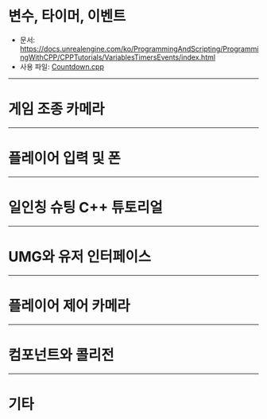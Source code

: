 # 변수, 타이머, 이벤트
+ 문서: https://docs.unrealengine.com/ko/ProgrammingAndScripting/ProgrammingWithCPP/CPPTutorials/VariablesTimersEvents/index.html
+ 사용 파일: [Countdown.cpp](Study2/Countdown.cpp)
---

# 게임 조종 카메라

---

# 플레이어 입력 및 폰

---

# 일인칭 슈팅 C++ 튜토리얼

---

# UMG와 유저 인터페이스

---

# 플레이어 제어 카메라

---

# 컴포넌트와 콜리전

---
# 기타

